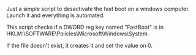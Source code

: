 Just a simple script to desactivate the fast boot on a windows computer.
Launch it and everything is automated.

This script checks if a DWORD reg key named "FastBoot" is in HKLM:\SOFTWARE\Policies\Microsoft\Windows\System.

If the file doesn't exist, it creates it and set the value on 0.
